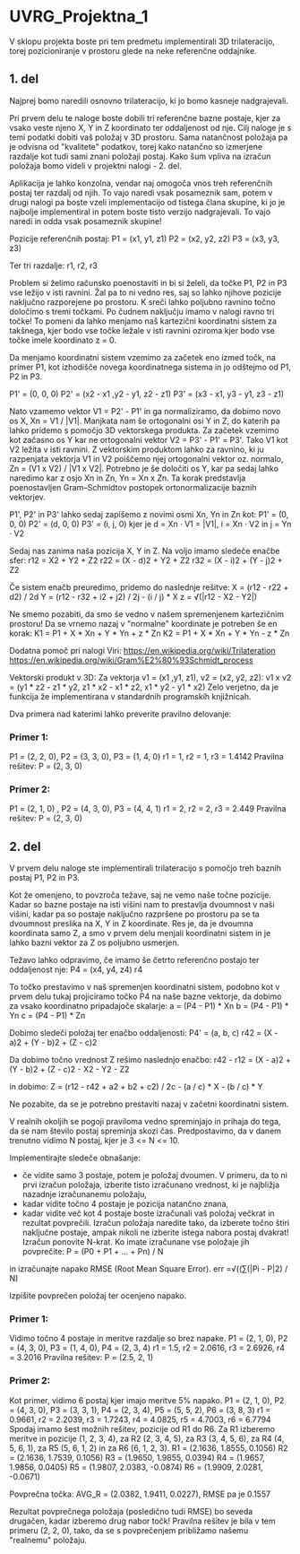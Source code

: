 # UVRG_Projektna_1
V sklopu projekta boste pri tem predmetu implementirali 3D trilateracijo, torej pozicioniranje v prostoru glede na neke referenčne oddajnike.
## 1. del
Najprej bomo naredili osnovno trilateracijo, ki jo bomo kasneje nadgrajevali.

Pri prvem delu te naloge boste dobili tri referenčne bazne postaje, kjer za vsako veste njeno X, Y in Z koordinato ter oddaljenost od nje. Cilj naloge je s temi podatki dobiti vaš položaj v 3D prostoru. Sama natančnost položaja pa je odvisna od "kvalitete" podatkov, torej kako natančno so izmerjene razdalje kot tudi sami znani položaji postaj. Kako šum vpliva na izračun položaja bomo videli v projektni nalogi - 2. del.

Aplikacija je lahko konzolna, vendar naj omogoča vnos treh referenčnih postaj ter razdalj od njih. To vajo naredi vsak posameznik sam, potem v drugi nalogi pa boste vzeli implementacijo od tistega člana skupine, ki jo je najbolje implementiral in potem boste tisto verzijo nadgrajevali. To vajo naredi in odda vsak posameznik skupine!

Pozicije referenčnih postaj:
P1 = (x1, y1, z1)
P2 = (x2, y2, z2)
P3 = (x3, y3, z3)

Ter tri razdalje:
r1, r2, r3

Problem si želimo računsko poenostaviti in bi si želeli, da točke P1, P2 in P3 vse ležijo v isti ravnini. Žal pa to ni vedno res, saj so lahko njihove pozicije naključno razporejene po prostoru. K sreči lahko poljubno ravnino točno določimo s tremi točkami. Po čudnem naključju imamo v nalogi ravno tri točke! To pomeni da lahko menjamo naš kartezični koordinatni sistem za takšnega, kjer bodo vse točke ležale v isti ravnini oziroma kjer bodo vse točke imele koordinato z = 0.

Da menjamo koordinatni sistem vzemimo za začetek eno izmed točk, na primer P1, kot izhodišče novega koordinatnega sistema in jo odštejmo od P1, P2 in P3.

P1' = (0, 0, 0)
P2' = (x2 - x1 ,y2 - y1, z2 - z1)
P3' = (x3 - x1, y3 - y1, z3 - z1)

Nato vzamemo vektor V1 = P2' - P1' in ga normaliziramo, da dobimo novo os X, Xn = V1 / |V1|. Manjkata nam še ortogonalni osi Y in Z, do katerih pa lahko pridemo s pomočjo 3D vektorskega produkta. Za začetek vzemimo kot začasno os Y kar ne ortogonalni vektor V2 = P3' - P1' = P3'. Tako V1 kot V2 ležita v isti ravnini. Z vektorskim produktom lahko za ravnino, ki ju razpenjata vektorja V1 in V2 poiščemo njej ortogonalni vektor oz. normalo, Zn = (V1 x V2) / |V1 x V2|. Potrebno je še določiti os Y, kar pa sedaj lahko naredimo kar z osjo Xn in Zn, Yn = Xn x Zn. Ta korak predstavlja poenostavljen Gram–Schmidtov postopek ortonormalizacije baznih vektorjev.

P1', P2' in P3' lahko sedaj zapišemo z novimi osmi Xn, Yn in Zn kot:
P1' = (0, 0, 0)
P2' = (d, 0, 0)
P3' = (i, j, 0)
kjer je d = Xn · V1 = |V1|, i = Xn · V2 in j = Yn · V2

Sedaj nas zanima naša pozicija X, Y in Z. Na voljo imamo sledeče enačbe sfer:
r12 = X2 + Y2 + Z2
r22 = (X - d)2 + Y2 + Z2
r32 = (X - i)2 + (Y - j)2 + Z2

Če sistem enačb preuredimo, pridemo do naslednje rešitve:
X = (r12 - r22 + d2) / 2d
Y = (r12 - r32 + i2 + j2) / 2j - (i / j) * X
z = √(|r12 - X2 - Y2|)


Ne smemo pozabiti, da smo še vedno v našem spremenjenem kartezičnim prostoru! Da se vrnemo nazaj v "normalne" koordinate je potreben še en korak:
K1 = P1 + X * Xn + Y * Yn + z * Zn
K2 = P1 + X * Xn + Y * Yn - z * Zn

Dodatna pomoč pri nalogi
Viri:
https://en.wikipedia.org/wiki/Trilateration
https://en.wikipedia.org/wiki/Gram%E2%80%93Schmidt_process

Vektorski produkt v 3D:
Za vektorja v1 = (x1 ,y1, z1), v2 = (x2, y2, z2):
v1 x v2 = (y1 * z2 - z1 * y2, z1 * x2 - x1 * z2, x1 * y2 - y1 * x2)
Zelo verjetno, da je funkcija že implementirana v standardnih programskih knjižnicah.

Dva primera nad katerimi lahko preverite pravilno delovanje:

### Primer 1:
P1 = (2, 2, 0), P2 = (3, 3, 0), P3 = (1, 4, 0)
r1 = 1, r2 = 1, r3 = 1.4142
Pravilna rešitev:
P = (2, 3, 0)

### Primer 2:
P1 = (2, 1, 0) , P2 = (4, 3, 0), P3 = (4, 4, 1)
r1 = 2, r2 = 2, r3 = 2.449
Pravilna rešitev:
P = (2, 3, 0)

## 2. del

V prvem delu naloge ste implementirali trilateracijo s pomočjo treh baznih postaj P1, P2 in P3.

Kot že omenjeno, to povzroča težave, saj ne vemo naše točne pozicije. Kadar so bazne postaje na isti višini nam to prestavlja dvoumnost v naši višini, kadar pa so postaje naključno razpršene po prostoru pa se ta dvoumnost preslika na X, Y in Z koordinate. Res je, da je dvoumna koordinata samo Z, a smo v prvem delu menjali koordinatni sistem in je lahko bazni vektor za Z os poljubno usmerjen.

Težavo lahko odpravimo, če imamo še četrto referenčno postajo ter oddaljenost nje:
P4 = (x4, y4, z4)
r4

To točko prestavimo v naš spremenjen koordinatni sistem, podobno kot v prvem delu tukaj projiciramo točko P4 na naše bazne vektorje, da dobimo za vsako koordinatno pripadajoče skalarje:
a = (P4 - P1) * Xn
b = (P4 - P1) * Yn
c = (P4 - P1) * Zn

Dobimo sledeči položaj ter enačbo oddaljenosti:
P4' = (a, b, c)
r42 = (X - a)2 + (Y - b)2 + (Z - c)2

Da dobimo točno vrednost Z rešimo naslednjo enačbo:
r42 - r12 = (X - a)2 + (Y - b)2 + (Z - c)2 - X2 - Y2 - Z2

in dobimo:
Z = (r12 - r42 + a2 + b2 + c2) / 2c - (a / c) * X - (b / c) * Y

Ne pozabite, da se je potrebno prestaviti nazaj v začetni koordinatni sistem.

V realnih okoljih se pogoji praviloma vedno spreminjajo in prihaja do tega, da se nam število postaj spreminja skozi čas. Predpostavimo, da v danem trenutno vidimo N postaj, kjer je 3 <= N <= 10.

Implementirajte sledeče obnašanje:
- če vidite samo 3 postaje, potem je položaj dvoumen. V primeru, da to ni prvi izračun položaja, izberite tisto izračunano vrednost, ki je najbližja nazadnje izračunanemu položaju,
- kadar vidite točno 4 postaje je pozicija natančno znana,
- kadar vidite več kot 4 postaje boste izračunali vaš položaj večkrat in rezultat povprečili. Izračun položaja naredite tako, da izberete točno štiri naključne postaje, ampak nikoli ne izberite istega nabora postaj dvakrat! Izračun ponovite N-krat. Ko imate izračunane vse položaje jih povprečite:
P = (P0 + P1 + ... + Pn) / N

in izračunajte napako RMSE (Root Mean Square Error).
err =√((∑(|Pi - P|2) / N)

Izpišite povprečen položaj ter ocenjeno napako.

### Primer 1:
Vidimo točno 4 postaje in meritve razdalje so brez napake.
P1 = (2, 1, 0), P2 = (4, 3, 0), P3 = (1, 4, 0), P4 = (2, 3, 4)
r1 = 1.5, r2 = 2.0616, r3 = 2.6926, r4 = 3.2016
Pravilna rešitev:
P = (2.5, 2, 1)

### Primer 2:
Kot primer, vidimo 6 postaj kjer imajo meritve 5% napako.
P1 = (2, 1, 0), P2 = (4, 3, 0), P3 = (3, 3, 1), P4 = (2, 3, 4), P5 = (5, 5, 2), P6 = (3, 8, 3)
r1 = 0.9661, r2 = 2.2039, r3 = 1.7243, r4 = 4.0825, r5 = 4.7003, r6 = 6.7794
Spodaj imamo šest možnih rešitev, pozicije od R1 do R6. Za R1 izberemo meritve in pozicije (1, 2, 3, 4), za R2 (2, 3, 4, 5), za R3 (3, 4, 5, 6), za R4 (4, 5, 6, 1), za R5 (5, 6, 1, 2) in za R6 (6, 1, 2, 3).
R1 = (2.1636, 1.8555, 0.1056)
R2 = (2.1636, 1.7539, 0.1056)
R3 = (1.9650, 1.9855, 0.0394)
R4 = (1.9657, 1.9856, 0.0405)
R5 = (1.9807, 2.0383, -0.0874)
R6 = (1.9909, 2.0281, -0.0671)

Povprečna točka:
AVG_R = (2.0382, 1.9411, 0.0227), RMSE pa je 0.1557

Rezultat povprečnega položaja (posledično tudi RMSE) bo seveda drugačen, kadar izberemo drug nabor točk! Pravilna rešitev je bila v tem primeru (2, 2, 0), tako, da se s povprečenjem približamo našemu "realnemu" položaju.
